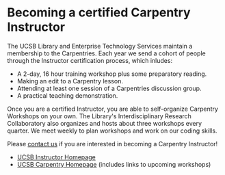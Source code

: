 # Becoming a certified Carpentry Instructor

The UCSB Library and Enterprise Technology Services maintain a membership to 
the Carpentries.  Each year we send a cohort of people through the Instructor
certification process, which inludes:

* A 2-day, 16 hour training workshop plus some preparatory reading.
* Making an edit to a Carpentry lesson.
* Attending at least one session of a Carpentries discussion group.
* A practical teaching demonstration.

Once you are a certified Instructor, you are able to self-organize Carpentry 
Workshops on your own. The Library's Interdisciplinary Research Collaboratory 
also organizes and hosts about three workshops every quarter. We meet weekly
to plan workshops and work on our coding skills.

Please [contact us](mailto:collaboratory@library.ucsb.edu) if you are interested
in becoming a Carpentry Instructor!

* [UCSB Instructor Homepage](readme.html)
* [UCSB Carpentry Homepage](../readme.html) (includes links to upcoming workshops)

